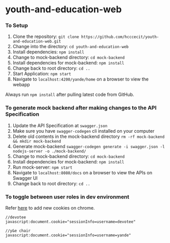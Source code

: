 # youth-and-education-web

### To Setup

1. Clone the repository: `git clone https://github.com/hcccecit/youth-and-education-web.git`
2. Change into the directory: `cd youth-and-education-web`
3. Install dependencies: `npm install`
4. Change to mock-backend directory: `cd mock-backend`
5. Install dependencies for mock-backend: `npm install`
6. Change back to root directory: `cd ..`
7. Start Application: `npm start`
8. Navigate to `localhost:4200/yande/home` on a browser to view the webapp

Always run `npm install` after pulling latest code from GitHub.

### To generate mock backend after making changes to the API Specification

1. Update the API Specification at `swagger.json`
2. Make sure you have `swagger-codegen` cli installed on your computer
3. Delete old contents in the mock-backend directory `rm -rf mock-backend && mkdir mock-backend`
4. Generate mock-backend `swagger-codegen generate -i swagger.json -l nodejs-server -o ./mock-backend/`
5. Change to mock-backend directory: `cd mock-backend`
6. Install dependencies for mock-backend: `npm install`
7. Run mock-server: `npm start`
8. Navigate to `localhost:8080/docs` on a browser to view the APIs on Swagger UI 
9. Change back to root directory: `cd ..`


### To toggle between user roles in dev environment

Refer [here](http://nategood.com/quickly-add-and-edit-cookies-in-chrome) to add new cookies on chrome.

```angularjs
//devotee
javascript:document.cookie="sessionInfo=username=devotee"

//y&e chair
javascript:document.cookie="sessionInfo=username=yande"
```
